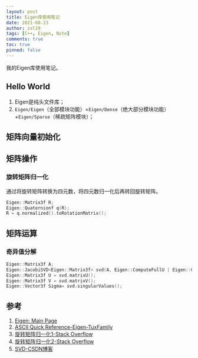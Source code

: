 ```yaml
---
layout: post
title: Eigen库使用笔记
date: 2021-08-23
author: zxl19
tags: [C++, Eigen, Note]
comments: true
toc: true
pinned: false
---
```


我的Eigen库使用笔记。

<!-- more -->

## Hello World

1. Eigen是纯头文件库；
2. `Eigen/Eigen`（全部模块功能）=`Eigen/Dense`（绝大部分模块功能）+`Eigen/Sparse`（稀疏矩阵模块）；

## 矩阵向量初始化

## 矩阵操作

### 旋转矩阵归一化

通过将旋转矩阵转换为四元数，将四元数归一化后再转回旋转矩阵。

```cpp
Eigen::Matrix3f R;
Eigen::Quaternionf q(R);
R = q.normalized().toRotationMatrix();
```

## 矩阵运算

### 奇异值分解

```cpp
Eigen::Matrix3f A;
Eigen::JacobiSVD<Eigen::Matrix3f> svd(A, Eigen::ComputeFullU | Eigen::ComputeFullV);
Eigen::Matrix3f U = svd.matrixU();
Eigen::Matrix3f V = svd.matrixV();
Eigen::Vector3f Sigma= svd.singularValues();
```

## 参考

1. [Eigen: Main Page](https://eigen.tuxfamily.org/dox/)
2. [ASCII Quick Reference-Eigen-TuxFamily](https://eigen.tuxfamily.org/dox/AsciiQuickReference.txt)
3. [旋转矩阵归一化1-Stack Overflow](https://stackoverflow.com/questions/21761909/eigen-convert-matrix3d-rotation-to-quaternion)
4. [旋转矩阵归一化2-Stack Overflow](https://stackoverflow.com/questions/43896041/eigen-matrix-to-quaternion-and-back-have-different-result)
5. [SVD-CSDN博客](https://blog.csdn.net/jiang_he_hu_hai/article/details/78363642)
